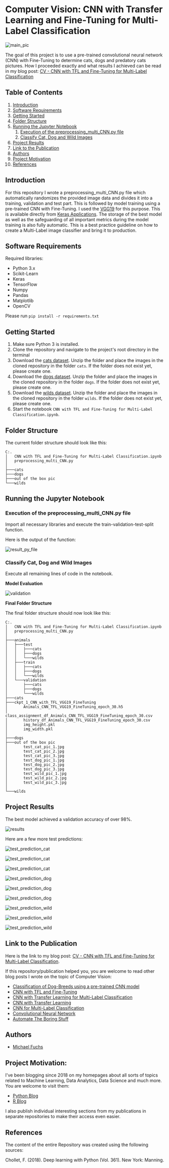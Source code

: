 
# Computer Vision: CNN with Transfer Learning and Fine-Tuning for Multi-Label Classification

![main_pic](images/main_pic.png)

The goal of this project is to use a pre-trained convolutional neural network (CNN) with Fine-Tuning to determine cats, dogs and predatory cats pictures. 
How I proceeded exactly and what results I achieved can be read in my blog post: [CV - CNN with TFL and Fine-Tuning for Multi-Label Classification](https://michael-fuchs-python.netlify.app/2021/01/24/cv-cnn-with-tfl-and-fine-tuning-for-multi-label-classification/)


## Table of Contents
1. [Introduction](#introduction)
2. [Software Requirements](#software_requirements)
3. [Getting Started](#getting_started)
4. [Folder Structure](#folder_structure)
5. [Running the Jupyter Notebook](#running_jpynb)
    1. [Execution of the preprocessing_multi_CNN.py file](#running_preprocessing)
    2. [Classify Cat, Dog and Wild Images](#classify_cat_dog_wild_images)
6. [Project Results](#project_results)
7. [Link to the Publication](#links)   
8. [Authors](#authors)
9. [Project Motivation](#motivation)
10. [References](#references)




<a name="introduction"></a>

## Introduction

For this repository I wrote a preprocessing_multi_CNN.py file which automatically randomizes the provided image data and divides it into a training, validation and test part. 
This is followed by model training using a pre-trained CNN with Fine-Tuning. 
I used the [VGG19](https://keras.io/api/applications/vgg/#vgg19-function) for this purpose.
This is available directly from [Keras Applications](https://keras.io/api/applications/). 
The storage of the best model as well as the safeguarding of all important metrics during the model training is also fully automatic. 
This is a best practice guideline on how to create a Multi-Label image classifier and bring it to production. 


<a name="software_requirements"></a>

## Software Requirements

Required libraries:

+ Python 3.x
+ Scikit-Learn
+ Keras
+ TensorFlow
+ Numpy
+ Pandas
+ Matplotlib
+ OpenCV

Please run ```pip install -r requirements.txt```



<a name="getting_started"></a>

## Getting Started

1. Make sure Python 3 is installed.
2. Clone the repository and navigate to the project's root directory in the terminal
3. Download the [cats dataset](https://github.com/MFuchs1989/Datasets-and-Miscellaneous/tree/main/datasets/Computer%20Vision/CNN%20for%20Multi%20Label%20Classification/cats). Unzip the folder and place the images in the cloned repository in the folder ```cats```. If the folder does not exist yet, please create one. 
4. Download the [dogs dataset](https://github.com/MFuchs1989/Datasets-and-Miscellaneous/tree/main/datasets/Computer%20Vision/CNN%20for%20Multi%20Label%20Classification/dogs). Unzip the folder and place the images in the cloned repository in the folder ```dogs```. If the folder does not exist yet, please create one. 
5. Download the [wilds dataset](https://github.com/MFuchs1989/Datasets-and-Miscellaneous/tree/main/datasets/Computer%20Vision/CNN%20for%20Multi%20Label%20Classification/wilds). Unzip the folder and place the images in the cloned repository in the folder ```wilds```. If the folder does not exist yet, please create one. 
6. Start the notebook ```CNN with TFL and Fine-Tuning for Multi-Label Classification.ipynb```.



<a name="folder_structure"></a>

## Folder Structure

The current folder structure should look like this:

```
C:.
│   CNN with TFL and Fine-Tuning for Multi-Label Classification.ipynb
│   preprocessing_multi_CNN.py
│
├───cats
├───dogs
├───out of the box pic
└───wilds
```


<a name="running_jpynb"></a>

## Running the Jupyter Notebook


<a name="running_preprocessing"></a>

### Execution of the preprocessing_multi_CNN.py file

Import all necessary libraries and execute the train-validation-test-split function.

Here is the output of the function:

![result_py_file](images/result_py_file.png)


<a name="classify_cat_dog_wild_images"></a>

### Classify Cat, Dog and Wild Images

Execute all remaining lines of code in the notebook.


**Model Evaluation**

![validation](images/validation.png)



**Final Folder Structure**

The final folder structure should now look like this:

```
C:.
│   CNN with TFL and Fine-Tuning for Multi-Label Classification.ipynb
│   preprocessing_multi_CNN.py
│
├───animals
│   ├───test
│   │   ├───cats
│   │   ├───dogs
│   │   └───wilds
│   ├───train
│   │   ├───cats
│   │   ├───dogs
│   │   └───wilds
│   └───validation
│       ├───cats
│       ├───dogs
│       └───wilds
├───cats
├───ckpt_1_CNN_with_TFL_VGG19_FineTuning
│       Animals_CNN_TFL_VGG19_FineTuning_epoch_30.h5
│       class_assignment_df_Animals_CNN_TFL_VGG19_FineTuning_epoch_30.csv
│       history_df_Animals_CNN_TFL_VGG19_FineTuning_epoch_30.csv
│       img_height.pkl
│       img_width.pkl
│
├───dogs
├───out of the box pic
│       test_cat_pic_1.jpg
│       test_cat_pic_2.jpg
│       test_cat_pic_3.jpg
│       test_dog_pic_1.jpg
│       test_dog_pic_2.jpg
│       test_dog_pic_3.jpg
│       test_wild_pic_1.jpg
│       test_wild_pic_2.jpg
│       test_wild_pic_3.jpg
│
└───wilds
```


<a name="project_results"></a>

## Project Results

The best model achieved a validation accuracy of over 98%.

![results](images/results.png)


Here are a few more test predictions:


![test_prediction_cat](images/test_prediction_cat1.png)

![test_prediction_cat](images/test_prediction_cat2.png)

![test_prediction_cat](images/test_prediction_cat3.png)

![test_prediction_dog](images/test_prediction_dog1.png)

![test_prediction_dog](images/test_prediction_dog2.png)

![test_prediction_dog](images/test_prediction_dog3.png)

![test_prediction_wild](images/test_prediction_wild1.png)

![test_prediction_wild](images/test_prediction_wild2.png)

![test_prediction_wild](images/test_prediction_wild3.png)


<a name="links"></a>

## Link to the Publication

Here is the link to my blog post: [CV - CNN with TFL and Fine-Tuning for Multi-Label Classification](https://michael-fuchs-python.netlify.app/2021/01/24/cv-cnn-with-tfl-and-fine-tuning-for-multi-label-classification/).

If this repository/publication helped you, you are welcome to read other blog posts I wrote on the topic of Computer Vision:

+ [Classification of Dog-Breeds using a pre-trained CNN model](https://michael-fuchs-python.netlify.app/2021/01/27/classification-of-dog-breeds-using-a-pre-trained-cnn-model/)
+ [CNN with TFL and Fine-Tuning](https://michael-fuchs-python.netlify.app/2021/01/22/cv-cnn-with-tfl-and-fine-tuning/)
+ [CNN with Transfer Learning for Multi-Label Classification](https://michael-fuchs-python.netlify.app/2021/01/19/cv-cnn-with-transfer-learning-for-multi-label-classification/)
+ [CNN with Transfer Learning](https://michael-fuchs-python.netlify.app/2021/01/17/computer-vision-cnn-with-transfer-learning/)
+ [CNN for Multi-Label Classification](https://michael-fuchs-python.netlify.app/2021/01/15/computer-vision-cnn-for-multi-label-classification/)
+ [Convolutional Neural Network](https://michael-fuchs-python.netlify.app/2021/01/08/computer-vision-convolutional-neural-network/)
+ [Automate The Boring Stuff](https://michael-fuchs-python.netlify.app/2021/01/01/computer-vision-automate-the-boring-stuff/)


<a name="authors"></a>

## Authors

+ [Michael Fuchs](https://github.com/MFuchs1989)

<a name="motivation"></a>

## Project Motivation: 

I've been blogging since 2018 on my homepages about all sorts of topics related to Machine Learning, Data Analytics, Data Science and much more.
You are welcome to visit them:

+ [Python Blog](https://michael-fuchs-python.netlify.app/)
+ [R Blog](https://michael-fuchs.netlify.app/)

I also publish individual interesting sections from my publications in separate repositories to make their access even easier. 


<a name="references"></a>

## References

The content of the entire Repository was created using the following sources:

Chollet, F. (2018). Deep learning with Python (Vol. 361). New York: Manning.
